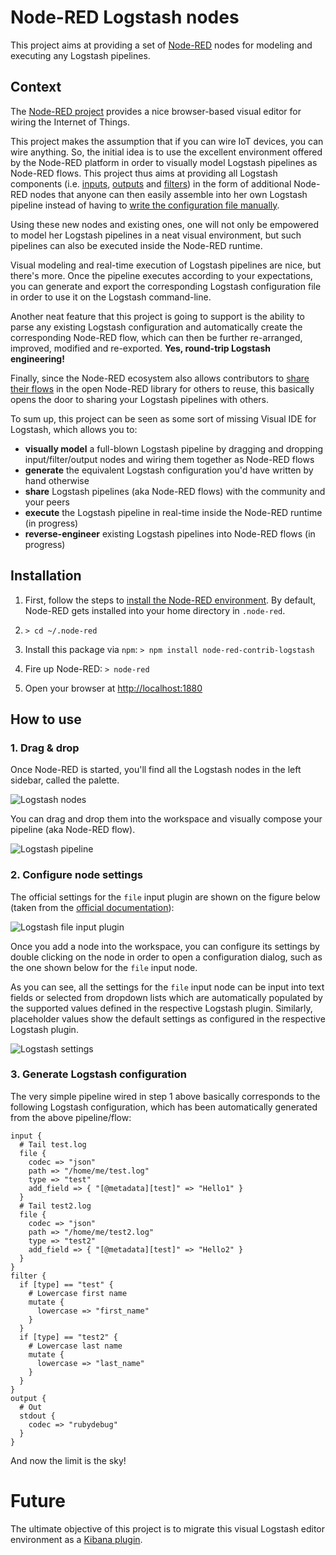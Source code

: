 # Node-RED Logstash nodes 

This project aims at providing a set of [Node-RED](http://nodered.org) nodes for modeling and executing any Logstash pipelines.

## Context

The [Node-RED project](http://nodered.org) provides a nice browser-based visual editor for wiring the Internet of Things.

This project makes the assumption that if you can wire IoT devices, you can wire anything. So, the initial idea
is to use the excellent environment offered by the Node-RED platform in order to visually model
Logstash pipelines as Node-RED flows. This project thus aims at providing all Logstash components (i.e. [inputs](https://www.elastic.co/guide/en/logstash/current/input-plugins.html), [outputs](https://www.elastic.co/guide/en/logstash/current/output-plugins.html) and [filters](https://www.elastic.co/guide/en/logstash/current/filter-plugins.html)) 
in the form of additional Node-RED nodes that anyone can then easily assemble into her own Logstash pipeline instead of
having to [write the configuration file manually](https://www.elastic.co/guide/en/logstash/current/configuration.html).

Using these new nodes and existing ones, one will not only be empowered to model her Logstash pipelines in a neat visual environment, but
such pipelines can also be executed inside the Node-RED runtime.

Visual modeling and real-time execution of Logstash pipelines are nice, but there's more. Once the pipeline executes
according to your expectations, you can generate and export the corresponding Logstash configuration file in order to 
use it on the Logstash command-line.

Another neat feature that this project is going to support is the ability to parse any existing Logstash configuration and
automatically create the corresponding Node-RED flow, which can then be further re-arranged, improved, modified and re-exported.
**Yes, round-trip Logstash engineering!**

Finally, since the Node-RED ecosystem also allows contributors to [share their flows](http://flows.nodered.org) in the open Node-RED
library for others to reuse, this basically opens the door to sharing your Logstash pipelines with others.

To sum up, this project can be seen as some sort of missing Visual IDE for Logstash, which allows you to:
 * **visually model** a full-blown Logstash pipeline by dragging and dropping input/filter/output nodes and wiring them together as Node-RED flows
 * **generate** the equivalent Logstash configuration you'd have written by hand otherwise
 * **share** Logstash pipelines (aka Node-RED flows) with the community and your peers
 * **execute** the Logstash pipeline in real-time inside the Node-RED runtime (in progress)
 * **reverse-engineer** existing Logstash pipelines into Node-RED flows (in progress)
 
## Installation

1. First, follow the steps to [install the Node-RED environment](http://nodered.org/docs/getting-started/installation.html).
By default, Node-RED gets installed into your home directory in `.node-red`.

2. `> cd ~/.node-red`

3. Install this package via `npm`: `> npm install node-red-contrib-logstash`

4. Fire up Node-RED: `> node-red`

5. Open your browser at [http://localhost:1880](http://localhost:1880)

## How to use

### 1. Drag & drop

Once Node-RED is started, you'll find all the Logstash nodes in the left sidebar, called the palette.

![Logstash nodes](resources/images/palette.png)

You can drag and drop them into the workspace and visually compose your pipeline (aka Node-RED flow).

![Logstash pipeline](resources/images/pipeline.png)

### 2. Configure node settings

The official settings for the `file` input plugin are shown on the figure below (taken from the
[official documentation](https://www.elastic.co/guide/en/logstash/current/plugins-inputs-file.html)):

![Logstash file input plugin](resources/images/file-input.png)

Once you add a node into the workspace, you can configure its settings by double clicking on the node in order to
open a configuration dialog, such as the one shown below for the `file` input node.

As you can see, all the settings for the `file` input node can be input into text fields or selected from dropdown lists
which are automatically populated by the supported values defined in the respective Logstash plugin.
Similarly, placeholder values show the default settings as configured in the respective Logstash plugin.

![Logstash settings](resources/images/file-settings.png)

### 3. Generate Logstash configuration

The very simple pipeline wired in step 1 above basically corresponds to the following Logstash configuration,
which has been automatically generated from the above pipeline/flow:

```
input {
  # Tail test.log
  file {
    codec => "json"
    path => "/home/me/test.log"
    type => "test"
    add_field => { "[@metadata][test]" => "Hello1" }
  }
  # Tail test2.log
  file {
    codec => "json"
    path => "/home/me/test2.log"
    type => "test2"
    add_field => { "[@metadata][test]" => "Hello2" }
  }
}
filter {
  if [type] == "test" {
    # Lowercase first name
    mutate {
      lowercase => "first_name"
    }
  }
  if [type] == "test2" {
    # Lowercase last name
    mutate {
      lowercase => "last_name"
    }
  }
}
output {
  # Out
  stdout {
    codec => "rubydebug"
  }
}
```

And now the limit is the sky!

# Future

The ultimate objective of this project is to migrate this visual Logstash editor environment as a
[Kibana plugin](https://www.elastic.co/guide/en/kibana/current/kibana-plugins.html#plugin-switcher).

